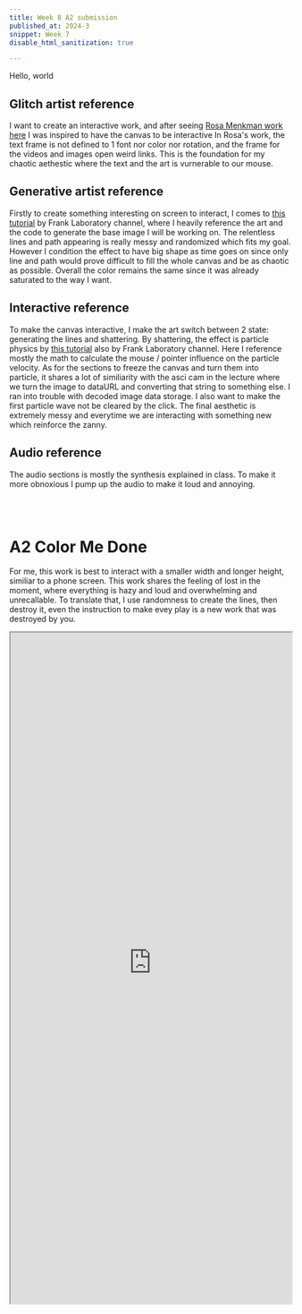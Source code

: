 ```yaml
---
title: Week 8 A2 submission
published_at: 2024-3
snippet: Week 7
disable_html_sanitization: true

---
```


Hello, world

## Glitch artist reference
I want to create an interactive work, and after seeing [Rosa Menkman work here](https://rosa-menkman.blogspot.com/) I was inspired to have the canvas to be interactive In Rosa's work, the text frame is not defined to 1 font nor color nor rotation, and the frame for the videos and images open weird links. This is the foundation for my chaotic aethestic where the text and the art is vurnerable to our mouse.

## Generative artist reference
Firstly to create something interesting on screen to interact, I comes to [this tutorial](https://www.youtube.com/watch?v=O7cUOPYducc) by Frank Laboratory channel, where I heavily reference the art and the code to generate the base image I will be working on. The relentless lines and path appearing is really messy and randomized which fits my goal. However I condition the effect to have big shape as time goes on since only line and path would prove difficult to fill the whole canvas and be as chaotic as possible. Overall the color remains the same since it was already saturated to the way I want.

## Interactive reference
To make the canvas interactive, I make the art switch between 2 state: generating the lines and shattering. By shattering, the effect is particle physics by [this tutorial](https://youtu.be/vAJEHf92tV0?si=I8fb9xAvrP52uy1l&t=4529) also by Frank Laboratory channel. Here I reference mostly the math to calculate the mouse / pointer influence on the particle velocity. As for the sections to freeze the canvas and turn them into particle, it shares a lot of similiarity with the asci cam in the lecture where we turn the image to dataURL and converting that string to something else. I ran into trouble with decoded image data storage. I also want to make the first particle wave not be cleared by the click. The final aesthetic is extremely messy and everytime we are interacting with something new which reinforce the zanny.

## Audio reference
The audio sections is mostly the synthesis explained in class. To make it more obnoxious I pump up the audio to make it loud and annoying. 

<br>

<br>

# A2 Color Me Done
For me, this work is best to interact with a smaller width and longer height, similiar to a phone screen. This work shares the feeling of lost in the moment, where everything is hazy and loud and overwhelming and unrecallable. To translate that, I use randomness to create the lines, then destroy it, even the instruction to make evey play is a new work that was destroyed by you. 

<iframe width="100%" height=1200px src="https://happiesday-a2-chaos-ne-22.deno.dev/"></iframe>

<br>

<br>